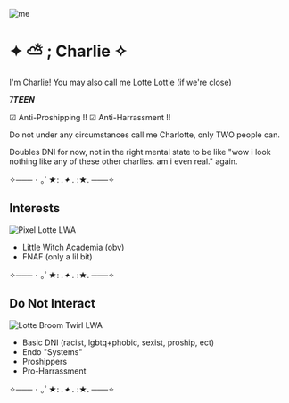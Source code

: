 ![me](https://github.com/user-attachments/assets/2e953fcc-4596-4df8-9204-207a311c4028)



# ✦ ⛅ ; Charlie ✧
I'm Charlie! You may also call me Lotte Lottie (if we're close)

7𝑻𝑬𝑬𝑵

☑︎ Anti-Proshipping !!
☑︎ Anti-Harrassment !!

Do not under any circumstances call me Charlotte, only TWO people can.

Doubles DNI for now, not in the right mental state to be like "wow i look nothing like any of these other charlies. am i even real." again.

✧─── ･ ｡ﾟ★: *.✦ .* :★. ───✧

## Interests
![Pixel Lotte LWA](https://github.com/user-attachments/assets/2d65dcd8-262d-4865-b50d-5151d26abc03)
- Little Witch Academia (obv)
- FNAF (only a lil bit)

✧─── ･ ｡ﾟ★: *.✦ .* :★. ───✧

## Do Not Interact
![Lotte Broom Twirl LWA](https://github.com/user-attachments/assets/c7c6b535-a8e3-4352-a8a8-225478a28fff)
- Basic DNI (racist, lgbtq+phobic, sexist, proship, ect)
- Endo "Systems"
- Proshippers
- Pro-Harrassment

✧─── ･ ｡ﾟ★: *.✦ .* :★. ───✧
